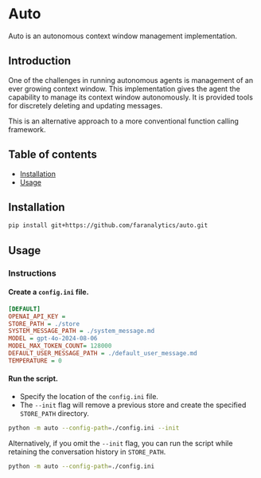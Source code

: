 # Auto

Auto is an autonomous context window management implementation.

## Introduction

One of the challenges in running autonomous agents is management of an ever growing context window.  This implementation gives the agent the capability to manage its context window autonomously.  It is provided tools for discretely deleting and updating messages.

This is an alternative approach to a more conventional function calling framework.

## Table of contents

- [Installation](#installation)
- [Usage](#usage)

## Installation

```bash
pip install git+https://github.com/faranalytics/auto.git
```

## Usage

### Instructions

#### Create a `config.ini` file.

```ini
[DEFAULT]
OPENAI_API_KEY = 
STORE_PATH = ./store
SYSTEM_MESSAGE_PATH = ./system_message.md
MODEL = gpt-4o-2024-08-06
MODEL_MAX_TOKEN_COUNT= 128000
DEFAULT_USER_MESSAGE_PATH = ./default_user_message.md
TEMPERATURE = 0
```

#### Run the script.

- Specify the location of the `config.ini` file.
- The `--init` flag will remove a previous store and create the specified `STORE_PATH` directory.

```bash
python -m auto --config-path=./config.ini --init
```

Alternatively, if you omit the `--init` flag, you can run the script while retaining the conversation history in `STORE_PATH`.

```bash
python -m auto --config-path=./config.ini
```
